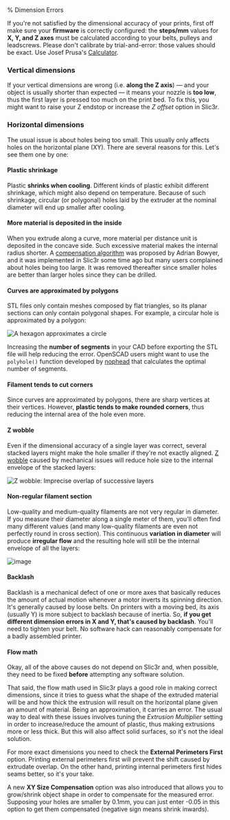 % Dimension Errors

If you're not satisfied by the dimensional accuracy of your prints, first off
make sure your **firmware** is correctly configured: the **steps/mm** values
for **X, Y, and Z axes** must be calculated according to your belts, pulleys
and leadscrews. Please don't calibrate by trial-and-error: those values should
be exact. Use Josef Prusa's [Calculator](http://calculator.josefprusa.cz).

### Vertical dimensions

If your vertical dimensions are wrong (i.e. **along the Z axis**) &mdash; and
your object is usually shorter than expected &mdash; it means your nozzle is
**too low**, thus the first layer is pressed too much on the print bed. To fix
this, you might want to raise your Z endstop or increase the *Z offset* option
in Slic3r.

### Horizontal dimensions

The usual issue is about holes being too small. This usually only affects holes
on the horizontal plane (XY). There are several reasons for this. Let's see them
one by one:

#### Plastic shrinkage

Plastic **shrinks when cooling**. Different kinds of plastic exhibit different
shrinkage, which might also depend on temperature. Because of such shrinkage,
circular (or polygonal) holes laid by the extruder at the nominal diameter will
end up smaller after cooling.

#### More material is deposited in the inside

When you extrude along a curve, more material per distance unit is deposited in
the concave side. Such excessive material makes the internal radius shorter.
A [compensation algorithm](http://reprap.org/wiki/ArcCompensation) was proposed
by Adrian Bowyer, and it was implemented in Slic3r some time ago but many users
complained about holes being too large. It was removed thereafter since smaller
holes are better than larger holes since they can be drilled.

#### Curves are approximated by polygons

STL files only contain meshes composed by flat triangles, so its planar sections
can only contain polygonal shapes. For example, a circular hole is approximated
by a polygon:

![A hexagon approximates a circle](images/dimension-errors/polygonal-hole.png)

Increasing the **number of segments** in your CAD before exporting the STL file
will help reducing the error. OpenSCAD users might want to use the `polyhole()`
function developed by [nophead](http://hydraraptor.blogspot.it/2011/02/polyholes.html)
that calculates the optimal number of segments.

#### Filament tends to cut corners

Since curves are approximated by polygons, there are sharp vertices at their
vertices. However, **plastic tends to make rounded corners**, thus reducing the
internal area of the hole even more.

#### Z wobble

Even if the dimensional accuracy of a single layer was correct, several stacked
layers might make the hole smaller if they're not exactly aligned.
[Z wobble](troubleshooting#z-wobble) caused by mechanical issues will reduce hole
size to the internal envelope of the stacked layers:

![Z wobble: Imprecise overlap of successive layers](images/dimension-errors/z-wobble.png)

#### Non-regular filament section

Low-quality and medium-quality filaments are not very regular in diameter. If you
measure their diameter along a single meter of them, you'll often find many
different values (and many low-quality filaments are even not perfectly round in
cross section). This continuous **variation in diameter** will produce
**irregular flow** and the resulting hole will still be the internal envelope of
all the layers:

![image](images/dimension-errors/irregular-filament.png)

#### Backlash

Backlash is a mechanical defect of one or more axes that basically reduces the
amount of actual motion whenever a motor inverts its spinning direction. It's
generally caused by loose belts. On printers with a moving bed, its axis (usually
Y) is more subject to backlash because of inertia. So, **if you get different
dimension errors in X and Y, that's caused by backlash**. You'll need to tighten
your belt. No software hack can reasonably compensate for a badly assembled
printer.

#### Flow math

Okay, all of the above causes do not depend on Slic3r and, when possible, they
need to be fixed **before** attempting any software solution.

That said, the flow math used in Slic3r plays a good role in making correct
dimensions, since it tries to guess what the shape of the extruded material will
be and how thick the extrusion will result on the horizontal plane given an
amount of material. Being an approximation, it carries an error. The usual way
to deal with these issues involves tuning the *Extrusion Multiplier* setting in
order to increase/reduce the amount of plastic, thus making extrusions more or
less thick. But this will also affect solid surfaces, so it's not the ideal
solution.

For more exact dimensions you need to check the **External Perimeters First**
option. Printing external perimeters first will prevent the shift caused by
extrudate overlap. On the other hand, printing internal perimeters first hides
seams better, so it's your take.

A new **XY Size Compensation** option was also introduced that allows you to
grow/shrink object shape in order to compensate for the measured error. Supposing
your holes are smaller by 0.1mm, you can just enter -0.05 in this option to get
them compensated (negative sign means shrink inwards).
